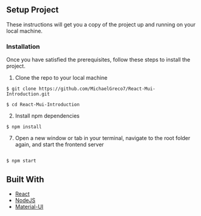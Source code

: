 ## Setup Project

These instructions will get you a copy of the project up and running on your local machine.

### Installation

Once you have satisfied the prerequisites, follow these steps to install the project.

1. Clone the repo to your local machine

```
$ git clone https://github.com/MichaelGreco7/React-Mui-Introduction.git

$ cd React-Mui-Introduction
```

2. Install npm dependencies

```
$ npm install

```

7. Open a new window or tab in your terminal, navigate to the root folder again, and start the frontend server

```

$ npm start

```

## Built With

- [React](https://reactjs.org/)
- [NodeJS](https://nodejs.org/en/)
- [Material-UI](https://github.com/mui-org/material-ui)
